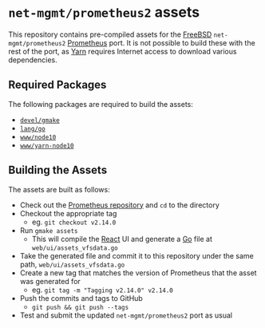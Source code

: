 # `net-mgmt/prometheus2` assets

This repository contains pre-compiled assets for the [FreeBSD]
`net-mgmt/prometheus2` [Prometheus] port.
It is not possible to build these with the rest of the port, as [Yarn] requires
Internet access to download various dependencies.

## Required Packages

The following packages are required to build the assets:

  - [`devel/gmake`]
  - [`lang/go`]
  - [`www/node10`]
  - [`www/yarn-node10`]

## Building the Assets

The assets are built as follows:

  - Check out the [Prometheus repository] and `cd` to the directory
  - Checkout the appropriate tag
    - eg. `git checkout v2.14.0`
  - Run `gmake assets`
    - This will compile the [React] UI and generate a [Go] file at
      `web/ui/assets_vfsdata.go`
  - Take the generated file and commit it to this repository under the same
    path, `web/ui/assets_vfsdata.go`
  - Create a new tag that matches the version of Prometheus that the asset was
    generated for
    - eg. `git tag -m "Tagging v2.14.0" v2.14.0`
  - Push the commits and tags to GitHub
    - `git push && git push --tags`
  - Test and submit the updated `net-mgmt/prometheus2` port as usual

<!-- document links -->
[`devel/gmake`]: https://www.freshports.org/devel/gmake
[`lang/go`]: https://www.freshports.org/lang/go
[`www/node10`]: https://www.freshports.org/www/node10
[`www/yarn-node10`]: https://www.freshports.org/www/yarn-node10
[FreeBSD]: https://www.freebsd.org/
[Go]: https://golang.org/
[Prometheus]: https://prometheus.io/
[Prometheus repository]: https://github.com/prometheus/prometheus
[React]: https://reactjs.org/
[Yarn]: https://yarnpkg.com/
